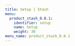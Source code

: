 ```yaml
---
title: Setup | Stash
menu:
  product_stash_0.8.1:
    identifier: setup
    name: Setup
    weight: 30
menu_name: product_stash_0.8.1
---
```

